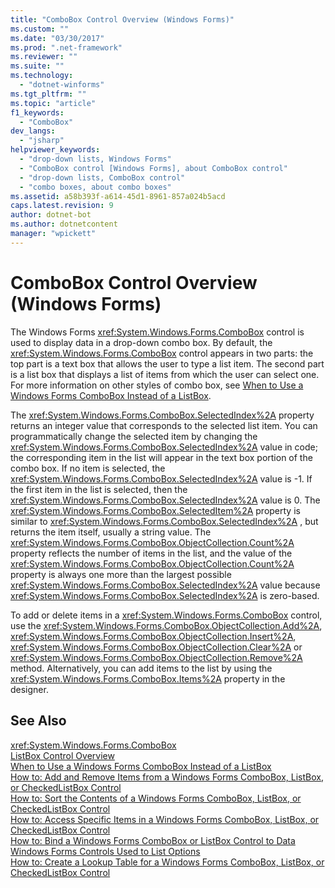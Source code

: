 ```yaml
---
title: "ComboBox Control Overview (Windows Forms)"
ms.custom: ""
ms.date: "03/30/2017"
ms.prod: ".net-framework"
ms.reviewer: ""
ms.suite: ""
ms.technology: 
  - "dotnet-winforms"
ms.tgt_pltfrm: ""
ms.topic: "article"
f1_keywords: 
  - "ComboBox"
dev_langs: 
  - "jsharp"
helpviewer_keywords: 
  - "drop-down lists, Windows Forms"
  - "ComboBox control [Windows Forms], about ComboBox control"
  - "drop-down lists, ComboBox control"
  - "combo boxes, about combo boxes"
ms.assetid: a58b393f-a614-45d1-8961-857a024b5acd
caps.latest.revision: 9
author: dotnet-bot
ms.author: dotnetcontent
manager: "wpickett"
---
```

# ComboBox Control Overview (Windows Forms)
The Windows Forms <xref:System.Windows.Forms.ComboBox> control is used to display data in a drop-down combo box. By default, the <xref:System.Windows.Forms.ComboBox> control appears in two parts: the top part is a text box that allows the user to type a list item. The second part is a list box that displays a list of items from which the user can select one. For more information on other styles of combo box, see [When to Use a Windows Forms ComboBox Instead of a ListBox](../../../../docs/framework/winforms/controls/when-to-use-a-windows-forms-combobox-instead-of-a-listbox.md).  
  
 The <xref:System.Windows.Forms.ComboBox.SelectedIndex%2A> property returns an integer value that corresponds to the selected list item. You can programmatically change the selected item by changing the <xref:System.Windows.Forms.ComboBox.SelectedIndex%2A> value in code; the corresponding item in the list will appear in the text box portion of the combo box. If no item is selected, the <xref:System.Windows.Forms.ComboBox.SelectedIndex%2A> value is -1. If the first item in the list is selected, then the <xref:System.Windows.Forms.ComboBox.SelectedIndex%2A> value is 0. The <xref:System.Windows.Forms.ComboBox.SelectedItem%2A> property is similar to <xref:System.Windows.Forms.ComboBox.SelectedIndex%2A> , but returns the item itself, usually a string value. The <xref:System.Windows.Forms.ComboBox.ObjectCollection.Count%2A> property reflects the number of items in the list, and the value of the <xref:System.Windows.Forms.ComboBox.ObjectCollection.Count%2A> property is always one more than the largest possible <xref:System.Windows.Forms.ComboBox.SelectedIndex%2A> value because <xref:System.Windows.Forms.ComboBox.SelectedIndex%2A> is zero-based.  
  
 To add or delete items in a <xref:System.Windows.Forms.ComboBox> control, use the <xref:System.Windows.Forms.ComboBox.ObjectCollection.Add%2A>, <xref:System.Windows.Forms.ComboBox.ObjectCollection.Insert%2A>, <xref:System.Windows.Forms.ComboBox.ObjectCollection.Clear%2A> or <xref:System.Windows.Forms.ComboBox.ObjectCollection.Remove%2A> method. Alternatively, you can add items to the list by using the <xref:System.Windows.Forms.ComboBox.Items%2A> property in the designer.  
  
## See Also  
 <xref:System.Windows.Forms.ComboBox>   
 [ListBox Control Overview](../../../../docs/framework/winforms/controls/listbox-control-overview-windows-forms.md)   
 [When to Use a Windows Forms ComboBox Instead of a ListBox](../../../../docs/framework/winforms/controls/when-to-use-a-windows-forms-combobox-instead-of-a-listbox.md)   
 [How to: Add and Remove Items from a Windows Forms ComboBox, ListBox, or CheckedListBox Control](../../../../docs/framework/winforms/controls/add-and-remove-items-from-a-wf-combobox.md)   
 [How to: Sort the Contents of a Windows Forms ComboBox, ListBox, or CheckedListBox Control](../../../../docs/framework/winforms/controls/sort-the-contents-of-a-wf-combobox-listbox-or-checkedlistbox-control.md)   
 [How to: Access Specific Items in a Windows Forms ComboBox, ListBox, or CheckedListBox Control](../../../../docs/framework/winforms/controls/access-specific-items-in-a-wf-combobox-listbox-or-checkedlistbox.md)   
 [How to: Bind a Windows Forms ComboBox or ListBox Control to Data](../../../../docs/framework/winforms/controls/how-to-bind-a-windows-forms-combobox-or-listbox-control-to-data.md)   
 [Windows Forms Controls Used to List Options](../../../../docs/framework/winforms/controls/windows-forms-controls-used-to-list-options.md)   
 [How to: Create a Lookup Table for a Windows Forms ComboBox, ListBox, or CheckedListBox Control](../../../../docs/framework/winforms/controls/create-a-lookup-table-for-a-wf-combobox-listbox.md)
